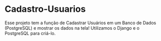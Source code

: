 # Cadastro-Usuarios
Esse projeto tem a função de Cadastrar Usuários em um Banco de Dados (PostgreSQL) e mostrar os dados na tela!
Utilizamos o Django e o PostgreSQL para criá-lo. 
